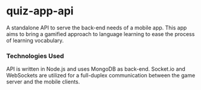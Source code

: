# quiz-app-api

A standalone API to serve the back-end needs of a mobile app. This app aims to bring a gamified approach to language learning
to ease the process of learning vocabulary.

### Technologies Used

API is written in Node.js and uses MongoDB as back-end. Socket.io and WebSockets are utilized 
for a full-duplex communication between the game server and the mobile clients.
